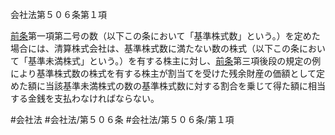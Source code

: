 会社法第５０６条第１項

[前条](会社法＿＿＿＿第５０５条第１項)第一項第二号の数（以下この条において「基準株式数」という。）を定めた場合には、清算株式会社は、基準株式数に満たない数の株式（以下この条において「基準未満株式」という。）を有する株主に対し、[前条](会社法＿＿＿＿第５０５条第１項)第三項後段の規定の例により基準株式数の株式を有する株主が割当てを受けた残余財産の価額として定めた額に当該基準未満株式の数の基準株式数に対する割合を乗じて得た額に相当する金銭を支払わなければならない。

#会社法
#会社法/第５０６条
#会社法/第５０６条/第１項
